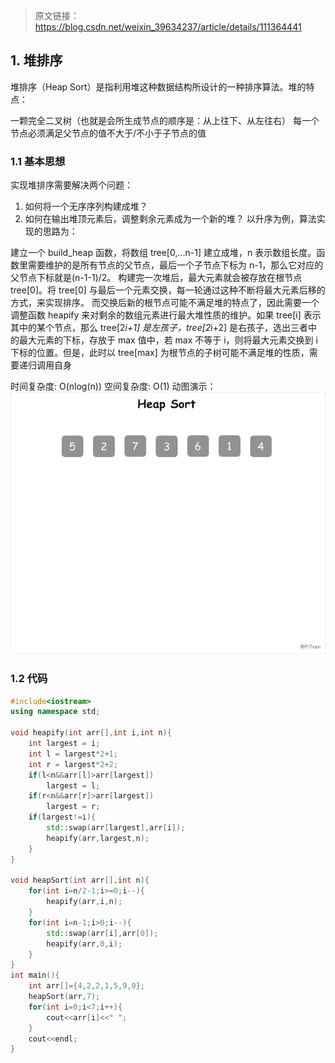 
> 原文链接：https://blog.csdn.net/weixin_39634237/article/details/111364441

## 1. 堆排序


堆排序（Heap Sort）是指利用堆这种数据结构所设计的一种排序算法。堆的特点：

一颗完全二叉树（也就是会所生成节点的顺序是：从上往下、从左往右）
每一个节点必须满足父节点的值不大于/不小于子节点的值
### 1.1 基本思想
实现堆排序需要解决两个问题：

1. 如何将一个无序序列构建成堆？
2. 如何在输出堆顶元素后，调整剩余元素成为一个新的堆？
以升序为例，算法实现的思路为：

建立一个 build_heap 函数，将数组 tree[0,...n-1] 建立成堆，n 表示数组长度。函数里需要维护的是所有节点的父节点，最后一个子节点下标为 n-1，那么它对应的父节点下标就是(n-1-1)/2。
构建完一次堆后，最大元素就会被存放在根节点 tree[0]。将 tree[0] 与最后一个元素交换，每一轮通过这种不断将最大元素后移的方式，来实现排序。
而交换后新的根节点可能不满足堆的特点了，因此需要一个调整函数 heapify 来对剩余的数组元素进行最大堆性质的维护。如果 tree[i] 表示其中的某个节点，那么 tree[2*i+1] 是左孩子，tree[2*i+2] 是右孩子，选出三者中的最大元素的下标，存放于 max 值中，若 max 不等于 i，则将最大元素交换到 i 下标的位置。但是，此时以 tree[max] 为根节点的子树可能不满足堆的性质，需要递归调用自身

时间复杂度: O(nlog(n))
空间复杂度: O(1)
动图演示： ![](/assets/img/heap_sort.gif)

### 1.2 代码
```c++
#include<iostream>
using namespace std;

void heapify(int arr[],int i,int n){
    int largest = i;
    int l = largest*2+1;
    int r = largest*2+2;
    if(l<n&&arr[l]>arr[largest])
        largest = l;
    if(r<n&&arr[r]>arr[largest])
        largest = r;
    if(largest!=i){
        std::swap(arr[largest],arr[i]);
        heapify(arr,largest,n);
    }
}

void heapSort(int arr[],int n){
    for(int i=n/2-1;i>=0;i--){
        heapify(arr,i,n);
    }
    for(int i=n-1;i>0;i--){
        std::swap(arr[i],arr[0]);
        heapify(arr,0,i);
    }
}
int main(){
    int arr[]={4,2,2,1,5,9,0};
    heapSort(arr,7);
    for(int i=0;i<7;i++){
        cout<<arr[i]<<" ";
    }
    cout<<endl;
}
```

